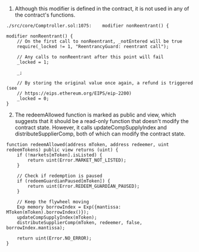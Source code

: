 1. Although this modifier is defined in the contract, it is not used in any of the contract's functions. 

`./src/core/Comptroller.sol:1075:    modifier nonReentrant() {  `

    modifier nonReentrant() {
        // On the first call to nonReentrant, _notEntered will be true
        require(_locked != 1, "ReentrancyGuard: reentrant call");

        // Any calls to nonReentrant after this point will fail
        _locked = 1;

        _;

        // By storing the original value once again, a refund is triggered (see
        // https://eips.ethereum.org/EIPS/eip-2200)
        _locked = 0;
    }



2. The redeemAllowed function is marked as public and view, which suggests that it should be a read-only function that doesn't modify the contract state. However, it calls updateCompSupplyIndex and distributeSupplierComp, both of which can modify the contract state.
```solidity
function redeemAllowed(address mToken, address redeemer, uint redeemTokens) public view returns (uint) {
    if (!markets[mToken].isListed) {
        return uint(Error.MARKET_NOT_LISTED);
    }

    // Check if redemption is paused
    if (redeemGuardianPaused[mToken]) {
        return uint(Error.REDEEM_GUARDIAN_PAUSED);
    }

    // Keep the flywheel moving
    Exp memory borrowIndex = Exp({mantissa: MToken(mToken).borrowIndex()});
    updateCompSupplyIndex(mToken);
    distributeSupplierComp(mToken, redeemer, false, borrowIndex.mantissa);

    return uint(Error.NO_ERROR);
}
```
